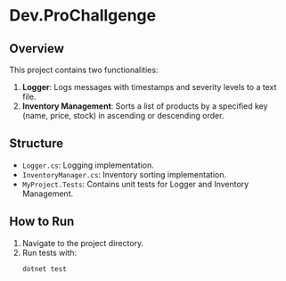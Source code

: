 # Dev.ProChallgenge
## Overview
This project contains two functionalities:
1. **Logger**: Logs messages with timestamps and severity levels to a text file.
2. **Inventory Management**: Sorts a list of products by a specified key (name, price, stock) in ascending or descending order.

## Structure
- `Logger.cs`: Logging implementation.
- `InventoryManager.cs`: Inventory sorting implementation.
- `MyProject.Tests`: Contains unit tests for Logger and Inventory Management.

## How to Run
1. Navigate to the project directory.
2. Run tests with:
   ```bash
   dotnet test